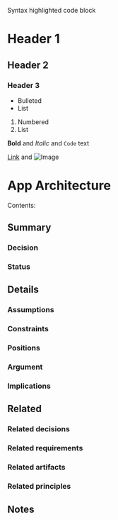 Syntax highlighted code block

# Header 1
## Header 2
### Header 3

- Bulleted
- List

1. Numbered
2. List

**Bold** and _Italic_ and `Code` text

[Link](url) and ![Image](src)



#  App Architecture

Contents:

##  Summary
###  Decision
###  Status
##  Details
###  Assumptions
###  Constraints
###  Positions
###  Argument
###  Implications
##  Related
###  Related decisions
###  Related requirements
### Related artifacts
###  Related principles
##  Notes